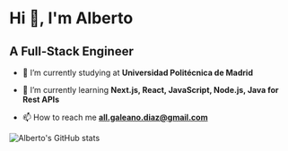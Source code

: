 <!--
**allgaleano/allgaleano** is a ✨ _special_ ✨ repository because its `README.md` (this file) appears on your GitHub profile.

Here are some ideas to get you started:

- 🔭 I’m currently working on ...
- 🌱 I’m currently learning ...
- 👯 I’m looking to collaborate on ...
- 🤔 I’m looking for help with ...
- 💬 Ask me about ...
- 📫 How to reach me: ...
- 😄 Pronouns: ...
- ⚡ Fun fact: ...
-->

# Hi 👋, I'm Alberto
## A Full-Stack Engineer

- 🔭 I’m currently studying at **Universidad Politécnica de Madrid**

- 🌱 I’m currently learning **Next.js, React, JavaScript, Node.js, Java for Rest APIs**

- 📫 How to reach me **all.galeano.diaz@gmail.com**

![Alberto's GitHub stats](https://github-readme-stats.vercel.app/api?username=allgaleano&show_icons=true&theme=radical)


